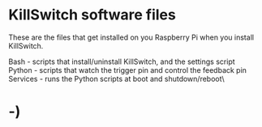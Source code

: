 # KillSwitch software files

These are the files that get installed on you Raspberry Pi when you install
KillSwitch.

Bash - scripts that install/uninstall KillSwitch, and the settings script\
Python - scripts that watch the trigger pin and control the feedback pin\
Services - runs the Python scripts at boot and shutdown/reboot\

# -)
